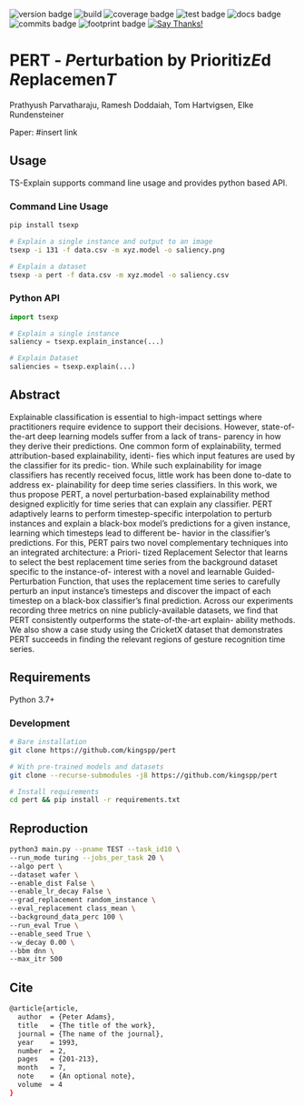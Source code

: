 <!-- Start of Badges -->
![version badge](https://img.shields.io/badge/rainbow--print%20version-0.0.0-green.svg)
![build](https://github.com/kingspp/rainbow-print/workflows/Release/badge.svg)
![coverage badge](https://img.shields.io/badge/coverage-0.00%25|%200.0k/0k%20lines-green.svg)
![test badge](https://img.shields.io/badge/tests-0%20total%7C0%20%E2%9C%93%7C0%20%E2%9C%98-green.svg)
![docs badge](https://img.shields.io/badge/docs-none-green.svg)
![commits badge](https://img.shields.io/badge/commits%20since%20v0.0.0-0-green.svg)
![footprint badge](https://img.shields.io/badge/mem%20footprint%20-0.00%20Mb-green.svg)
[![Say Thanks!](https://img.shields.io/badge/Say%20Thanks-!-1EAEDB.svg)](https://saythanks.io/to/kingspprathyush@gmail.com)
<!-- End of Badges -->

# PERT - ***P***erturbation by Prioritiz***E***d ***R***eplacemen***T***

Prathyush Parvatharaju, Ramesh Doddaiah, Tom Hartvigsen, Elke Rundensteiner

Paper: #insert link

## Usage
TS-Explain supports command line usage and provides python based API.
### Command Line Usage
```bash
pip install tsexp

# Explain a single instance and output to an image
tsexp -i 131 -f data.csv -m xyz.model -o saliency.png

# Explain a dataset
tsexp -a pert -f data.csv -m xyz.model -o saliency.csv
```

### Python API
```python
import tsexp

# Explain a single instance
saliency = tsexp.explain_instance(...)

# Explain Dataset
saliencies = tsexp.explain(...)
```

## Abstract
Explainable classification is essential to high-impact settings where practitioners require evidence to support their decisions. However, state-of-the-art deep learning models suffer from a lack of trans- parency in how they derive their predictions. One common form of explainability, termed attribution-based explainability, identi- fies which input features are used by the classifier for its predic- tion. While such explainability for image classifiers has recently received focus, little work has been done to-date to address ex- plainability for deep time series classifiers. In this work, we thus propose PERT, a novel perturbation-based explainability method designed explicitly for time series that can explain any classifier. PERT adaptively learns to perform timestep-specific interpolation to perturb instances and explain a black-box model’s predictions for a given instance, learning which timesteps lead to different be- havior in the classifier’s predictions. For this, PERT pairs two novel complementary techniques into an integrated architecture: a Priori- tized Replacement Selector that learns to select the best replacement time series from the background dataset specific to the instance-of- interest with a novel and learnable Guided-Perturbation Function, that uses the replacement time series to carefully perturb an input instance’s timesteps and discover the impact of each timestep on a black-box classifier’s final prediction. Across our experiments recording three metrics on nine publicly-available datasets, we find that PERT consistently outperforms the state-of-the-art explain- ability methods. We also show a case study using the CricketX dataset that demonstrates PERT succeeds in finding the relevant regions of gesture recognition time series.


## Requirements
Python 3.7+

### Development
```bash
# Bare installation
git clone https://github.com/kingspp/pert

# With pre-trained models and datasets
git clone --recurse-submodules -j8 https://github.com/kingspp/pert

# Install requirements
cd pert && pip install -r requirements.txt
```

## Reproduction
```bash
python3 main.py --pname TEST --task_id10 \
--run_mode turing --jobs_per_task 20 \
--algo pert \
--dataset wafer \
--enable_dist False \
--enable_lr_decay False \
--grad_replacement random_instance \
--eval_replacement class_mean \
--background_data_perc 100 \
--run_eval True \
--enable_seed True \
--w_decay 0.00 \
--bbm dnn \
--max_itr 500
```

## Cite
```bash
@article{article,
  author  = {Peter Adams},
  title   = {The title of the work},
  journal = {The name of the journal},
  year    = 1993,
  number  = 2,
  pages   = {201-213},
  month   = 7,
  note    = {An optional note},
  volume  = 4
}
```
